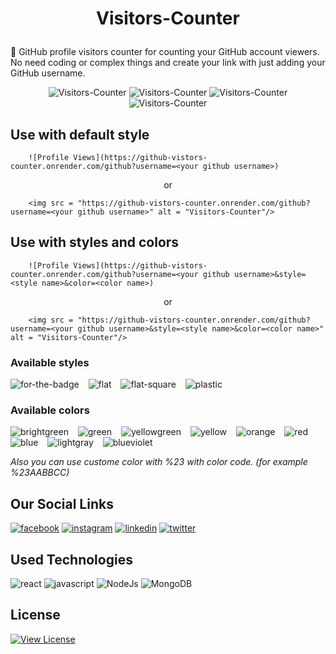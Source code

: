 #  <p align = "center">Visitors-Counter</p>

📌 GitHub profile visitors counter for counting your GitHub account viewers. No need coding or complex things and create your link with just adding your GitHub username.
<div align = "center">
  <img src = "https://img.shields.io/npm/v/npm?logo=npm&style=normal" alt = "Visitors-Counter"/>
  <img src="https://img.shields.io/github/v/release/kavindu-mane/Visitors-Counter" alt="Visitors-Counter">
  <img src="https://img.shields.io/github/license/kavindu-mane/Visitors-Counter" alt="Visitors-Counter">
  <img src="https://img.shields.io/github/languages/code-size/kavindu-mane/Visitors-Counter?logo=github&style=normal" alt="Visitors-Counter">
</div>

## Use with default style
```
    ![Profile Views](https://github-vistors-counter.onrender.com/github?username=<your github username>)
```
<p align = "center">or</p>

```
    <img src = "https://github-vistors-counter.onrender.com/github?username=<your github username>" alt = "Visitors-Counter"/>
```
## Use with styles and colors
```
    ![Profile Views](https://github-vistors-counter.onrender.com/github?username=<your github username>&style=<style name>&color=<color name>)
```
<p align = "center">or</p>

```
    <img src = "https://github-vistors-counter.onrender.com/github?username=<your github username>&style=<style name>&color=<color name>" alt = "Visitors-Counter"/>
```
 ### Available styles
![for-the-badge](https://img.shields.io/badge/for--the--badge-blue.svg?style=for-the-badge&&logoColor=white) &ensp;
![flat](https://img.shields.io/badge/flat-blue.svg?style=flat&&logoColor=white) &ensp;
![flat-square](https://img.shields.io/badge/flat--square-blue.svg?style=flat-square&&logoColor=white) &ensp;
![plastic](https://img.shields.io/badge/plastic-blue.svg?style=plastic&&logoColor=white)

### Available colors
![brightgreen](https://img.shields.io/badge/brightgreen-brightgreen.svg?style=for-the-badge&&logoColor=white) &ensp;
![green](https://img.shields.io/badge/green-green.svg?style=for-the-badge&&logoColor=white) &ensp;
![yellowgreen](https://img.shields.io/badge/yellowgreen-yellowgreen.svg?style=for-the-badge&&logoColor=white) &ensp;
![yellow](https://img.shields.io/badge/yellow-yellow.svg?style=for-the-badge&&logoColor=white) &ensp;
![orange](https://img.shields.io/badge/orange-orange.svg?style=for-the-badge&&logoColor=white) &ensp;
![red](https://img.shields.io/badge/red-red.svg?style=for-the-badge&&logoColor=white) &ensp;
![blue](https://img.shields.io/badge/blue-blue.svg?style=for-the-badge&&logoColor=white) &ensp;
![lightgray](https://img.shields.io/badge/lightgray-lightgray.svg?style=for-the-badge&&logoColor=white) &ensp;
![blueviolet](https://img.shields.io/badge/blueviolet-blueviolet.svg?style=for-the-badge&&logoColor=white) <br/>

*Also you can use custome color with %23 with color code. (for example %23AABBCC)*

## Our Social Links

[![facebook](https://img.shields.io/badge/Facebook-%231877F2.svg?style=flat&logo=facebook&logoColor=white)](https://facebook.com/mane.on.fb)
[![instagram](https://img.shields.io/badge/Instagram-%23E4405F.svg?style=flat&logo=instagram&logoColor=white)](https://instagram.com/kavindu_m_wanniarachchi)
[![linkedin](https://img.shields.io/badge/Linkedin-%230077B5.svg?style=flat&logo=linkedin&logoColor=white)](https://linkedin.com/in/kavindu-wanniarachchi)
[![twitter](https://img.shields.io/badge/Twitter-%231DA1F2.svg?style=flat&logo=twitter&logoColor=white)](https://twitter.com/kavindu_mane)

## Used Technologies

![react](https://img.shields.io/badge/express-%2320232a.svg?style=for-the-badge&logo=express&logoColor=%2361DAFB)
![javascript](https://img.shields.io/badge/javascript-%23323330.svg?style=for-the-badge&logo=javascript&logoColor=%23F7DF1E)
![NodeJs](https://img.shields.io/badge/nodejs-%23E34F26.svg?style=for-the-badge&logo=node.js&logoColor=white)
![MongoDB](https://img.shields.io/badge/mongodb-%231572B6.svg?style=for-the-badge&logo=mongodb&logoColor=white)

## License

[![View License](https://img.shields.io/github/license/kavindu-mane/CreateME)](LICENSE)
